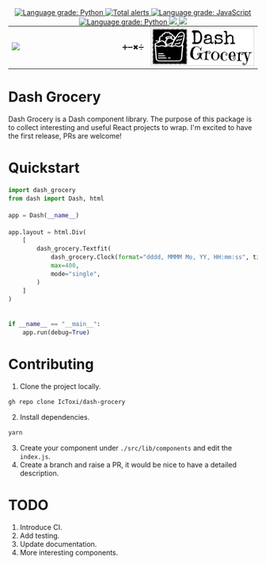 

<center>
  <a href="https://pypi.org/project/dash-grocery/">
    <img alt="Language grade: Python" src="https://img.shields.io/pypi/v/dash-grocery.svg" />
  </a>
  <a href="https://lgtm.com/projects/g/IcToxi/dash-grocery/alerts/">
    <img alt="Total alerts" src="https://img.shields.io/lgtm/alerts/g/IcToxi/dash-grocery.svg?logo=lgtm&logoWidth=18" />
  </a>
  <a href="https://lgtm.com/projects/g/IcToxi/dash-grocery/context:javascript">
    <img alt="Language grade: JavaScript" src="https://img.shields.io/lgtm/grade/javascript/g/IcToxi/dash-grocery.svg?logo=lgtm&logoWidth=18" />
  </a>
  <a href="https://lgtm.com/projects/g/IcToxi/dash-grocery/context:python">
    <img alt="Language grade: Python" src="https://img.shields.io/lgtm/grade/python/g/IcToxi/dash-grocery.svg?logo=lgtm&logoWidth=18" />
  </a>
  <a href="https://github.com/IcToxi/dash-grocery/actions/workflows/codeql-analysis.yml">
    <img src="https://github.com/IcToxi/dash-grocery/actions/workflows/codeql-analysis.yml/badge.svg" />
  </a>
  <a href="https://pypi.org/project/dash-grocery/"><img src="https://static.pepy.tech/personalized-badge/dash-grocery?period=total&units=international_system&left_color=dimgrey&right_color=seagreen&left_text=Downloads"/></a>
</center>

<table style="margin: auto; table-layout: fixed;">
  <tr>
    <td width="45%">
      <a href="https://dash.plotly.com/">
        <img src="https://cdn.rawgit.com/plotly/dash-docs/b1178b4e/images/dash-logo-stripe.svg?sanitize=true">
      </a>
    </td>
    <td align="center">
      <span>➕➖✖➗</span>
    </td>
    <td width="45%">
      <a href="https://github.com/IcToxi/dash-grocery">
        <img src='https://raw.githubusercontent.com/IcToxi/dash-grocery/main/logo.png' />
      </a>
    </td>
  </tr>
</table>



# Dash Grocery

Dash Grocery is a Dash component library. The purpose of this package is to collect interesting and useful React projects to wrap. I'm excited to have the first release, PRs are welcome!

# Quickstart

```python
import dash_grocery
from dash import Dash, html

app = Dash(__name__)

app.layout = html.Div(
    [
        dash_grocery.Textfit(
            dash_grocery.Clock(format="dddd, MMMM Mo, YY, HH:mm:ss", ticking=True),
            max=400,
            mode="single",
        )
    ]
)


if __name__ == "__main__":
    app.run(debug=True)
```

# Contributing
1. Clone the project locally.
```bash
gh repo clone IcToxi/dash-grocery
```
2. Install dependencies.
```bash
yarn
```
3. Create your component under `./src/lib/components` and edit the `index.js`.
4. Create a branch and raise a PR, it would be nice to have a detailed description.
   
# TODO
1. Introduce CI.
2. Add testing.
3. Update documentation.
4. More interesting components.

